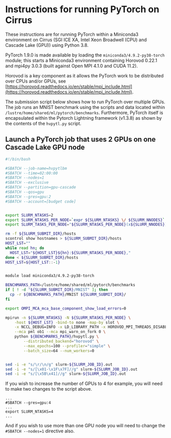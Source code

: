 Instructions for running PyTorch on Cirrus
==========================================

These instructions are for running PyTorch within a Miniconda3 environment on Cirrus
(SGI ICE XA, Intel Xeon Broadwell (CPU) and Cascade Lake (GPU)) using Python 3.8.

PyTorch 1.9.0 is made available by loading the `miniconda3/4.9.2-py38-torch` module; this starts a Miniconda3 environment
containing Horovod 0.22.1 and mpi4py 3.0.3 (built against Open MPI 4.1.0 and CUDA 11.2).

Horovod is a key component as it allows the PyTorch work to be distributed over CPUs and/or GPUs,
see [https://horovod.readthedocs.io/en/stable/mpi_include.html](https://horovod.readthedocs.io/en/stable/mpi_include.html).

The submission script below shows how to run PyTorch over multiple GPUs.
The job runs an MNIST benchmark using the scripts and data located within `/lustre/home/shared/ml/pytorch/benchmarks`.
Furthermore, PyTorch itself is encapsulated within the Pytorch Lightning framework (v1.3.8) as shown by
the contents of the `hvpytl.py` script.


Launch a PyTorch job that uses 2 GPUs on one Cascade Lake GPU node
------------------------------------------------------------------

```bash
#!/bin/bash

#SBATCH --job-name=hvpytlbm
#SBATCH --time=02:00:00
#SBATCH --nodes=1
#SBATCH --exclusive
#SBATCH --partition=gpu-cascade
#SBATCH --qos=gpu
#SBATCH --gres=gpu:2
#SBATCH --account=[budget code]


export SLURM_NTASKS=2
export SLURM_NTASKS_PER_NODE=`expr ${SLURM_NTASKS} \/ ${SLURM_NNODES}`
export SLURM_TASKS_PER_NODE="${SLURM_NTASKS_PER_NODE}(x${SLURM_NNODES})"

rm -f ${SLURM_SUBMIT_DIR}/hosts
scontrol show hostnames > ${SLURM_SUBMIT_DIR}/hosts
HOST_LST=""
while read hn; do
  HOST_LST="${HOST_LST}${hn}:${SLURM_NTASKS_PER_NODE},"
done < ${SLURM_SUBMIT_DIR}/hosts
HOST_LST=${HOST_LST::-1}


module load miniconda3/4.9.2-py38-torch

BENCHMARKS_PATH=/lustre/home/shared/ml/pytorch/benchmarks
if [ ! -d "${SLURM_SUBMIT_DIR}/MNIST" ]; then
  cp -r ${BENCHMARKS_PATH}/MNIST ${SLURM_SUBMIT_DIR}/
fi

export OMPI_MCA_mca_base_component_show_load_errors=0

mpirun -n ${SLURM_NTASKS} -N ${SLURM_NTASKS_PER_NODE} \
    -host ${HOST_LST} -bind-to none -map-by slot \
    -x NCCL_DEBUG=INFO -x LD_LIBRARY_PATH -x HOROVOD_MPI_THREADS_DISABLE=1 -x PATH \
    --mca pml ob1 --mca mpi_warn_on_fork 0 \
    python ${BENCHMARKS_PATH}/hvpytl.py \
        --distributed_backend="horovod" \
        --max_epochs=100 --profiler="simple" \
        --batch_size=64 --num_workers=0


sed -i -e "s/\r/\n/g" slurm-${SLURM_JOB_ID}.out
sed -i -e "s/[\x01-\x1F\x7F]//g" slurm-${SLURM_JOB_ID}.out
sed -i -e "s/[\x5B\x41]//g" slurm-${SLURM_JOB_ID}.out
```


If you wish to increase the number of GPUs to 4 for example, you will need to make
two changes to the script above.

```
...
#SBATCH --gres=gpu:4
...
export SLURM_NTASKS=4
...
```

And if you wish to use more than one GPU node you will need to change
the `#SBATCH --nodes=1` directive also.